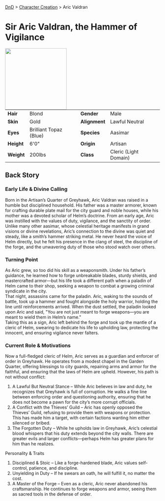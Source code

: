 [DnD](../../readme.md) > [Character Creation](../../character-creation.md) > Aric Valdran

# Sir Aric Valdran, the Hammer of Vigilance

<image src="images/DnD_2024_PC_Cleric_Male.webp" style="float:left;" width="200px" height="200px">

|            |                        |               |                       |
| ---------- | ---------------------- | ------------- | --------------------- |
| **Hair**   | Blond                  | **Gender**    | Male                  |
| **Skin**   | Gold                   | **Alignment** | Lawful Neutral        |
| **Eyes**   | Brilliant Topaz (Blue) | **Species**   | Aasimar               |
| **Height** | 6'0"                   | **Origin**    | Artisan               |
| **Weight** | 200lbs                 | **Class**     | Cleric (Light Domain) |

## Back Story

### Early Life & Divine Calling

Born in the Artisan’s Quarter of Greyhawk, Aric Valdran was raised in a humble but disciplined household. His father was a master armorer, known for crafting durable plate mail for the city guard and noble houses, while his mother was a devoted scholar of Helm’s doctrine. From an early age, Aric was instilled with the values of duty, vigilance, and the sanctity of order.  
Unlike many other aasimar, whose celestial heritage manifests in grand visions or divine revelations, Aric’s connection to the divine was quiet and steady, like a smith’s hammer striking metal. He never heard the voice of Helm directly, but he felt his presence in the clang of steel, the discipline of the forge, and the unwavering duty of those who stood watch over others.

### Turning Point

As Aric grew, so too did his skill as a weaponsmith. Under his father’s guidance, he learned how to forge unbreakable blades, sturdy shields, and mastercrafted armor—but his life took a different path when a paladin of Helm came to their shop, seeking a weapon to combat a growing criminal syndicate in the city.  
That night, assassins came for the paladin. Aric, waking to the sounds of battle, took up a hammer and fought alongside the holy warrior, holding the line until reinforcements arrived. When the dust settled, the paladin looked upon Aric and said, "You are not just meant to forge weapons—you are meant to wield them in Helm’s name."  
Taking this as a sign, Aric left behind the forge and took up the mantle of a cleric of Helm, swearing to dedicate his life to upholding law, protecting the innocent, and ensuring vigilance never falters.

### Current Role & Motivations

Now a full-fledged cleric of Helm, Aric serves as a guardian and enforcer of order in Greyhawk. He operates from a modest chapel in the Garden Quarter, offering blessings to city guards, repairing arms and armor for the faithful, and ensuring that the laws of Helm are upheld. However, his path is not without conflict:

1. A Lawful But Neutral Stance – While Aric believes in law and duty, he recognizes that Greyhawk is full of corruption. He walks a fine line between enforcing order and questioning authority, ensuring that he does not become a pawn for the city’s more corrupt officials.
2. A Conflict with the Thieves’ Guild – Aric has openly opposed the Thieves’ Guild, refusing to provide them with weapons or protection. This has made him a target, with certain factions wanting him either silenced or bribed.
3. The Forgotten Duty – While he upholds law in Greyhawk, Aric’s celestial blood whispers that his duty extends beyond the city walls. There are greater evils and larger conflicts—perhaps Helm has greater plans for him than he realizes.

Personality & Traits

1. Disciplined & Stoic – Like a forge-hardened blade, Aric values self-control, patience, and discipline.
2. Unyielding in Duty – If he swears an oath, he will fulfill it, no matter the cost.
3. A Master of the Forge – Even as a cleric, Aric never abandoned his craftsmanship. He continues to forge weapons and armor, seeing them as sacred tools in the defense of order.
